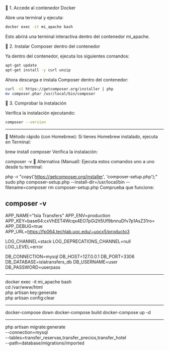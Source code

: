 📌 1. Accede al contenedor Docker

Abre una terminal y ejecuta:

```bash
docker exec -it mi_apache bash
```

Esto abrirá una terminal interactiva dentro del contenedor mi_apache.

📌 2. Instalar Composer dentro del contenedor

Ya dentro del contenedor, ejecuta los siguientes comandos:

```bash
apt-get update
apt-get install -y curl unzip
```

Ahora descarga e instala Composer dentro del contenedor:

```bash
curl -sS https://getcomposer.org/installer | php
mv composer.phar /usr/local/bin/composer
```

📌 3. Comprobar la instalación

Verifica la instalación ejecutando:

```bash
composer --version
```

---

🔸 Método rápido (con Homebrew):
Si tienes Homebrew instalado, ejecuta en Terminal:

brew install composer
Verifica la instalación:

composer -v
🔸 Alternativa (Manual):
Ejecuta estos comandos uno a uno desde tu terminal:

php -r "copy('https://getcomposer.org/installer', 'composer-setup.php');"
sudo php composer-setup.php --install-dir=/usr/local/bin --filename=composer
rm composer-setup.php
Comprueba que funcione:

## composer -v

APP_NAME="Isla Transfers"
APP_ENV=production
APP_KEY=base64:cxVhEET4Wcqx4EO7pGi2lt5Uf9bnnuDfv7p1AsZ31ro=
APP_DEBUG=true
APP_URL=https://fp064.techlab.uoc.edu/~uocx5/producto3

LOG_CHANNEL=stack
LOG_DEPRECATIONS_CHANNEL=null
LOG_LEVEL=error

DB_CONNECTION=mysql
DB_HOST=127.0.0.1
DB_PORT=3306
DB_DATABASE=islatransfers_db
DB_USERNAME=user
DB_PASSWORD=userpass

---

docker exec -it mi_apache bash  
cd /var/www/html  
php artisan key:generate  
php artisan config:clear

---

docker-compose down
docker-compose build
docker-compose up -d

---

php artisan migrate:generate \
 --connection=mysql \
 --tables=transfer_reservas,transfer_precios,transfer_hotel \
 --path=database/migrations/imported
